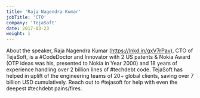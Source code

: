 ```yaml
---
title: 'Raja Nagendra Kumar'
jobTitle: 'CTO'
company: 'TejaSoft'
date: 2017-03-23
weight: 1
---
```


About the speaker, Raja Nagendra Kumar (https://lnkd.in/gxV7rPav), CTO of TejaSoft, is a #CodeDoctor and Innovator with 2 US patents & Nokia Award (OTP ideas was his, presented to Nokia in Year 2000) and 18 years of experience handling over 2 billion lines of #techdebt code. TejaSoft has helped in uplift of the engineering teams of 20+ global clients, saving over 7 billion USD cumulatively. Reach out to #tejasoft for help with even the deepest #techdebt pains/fires.